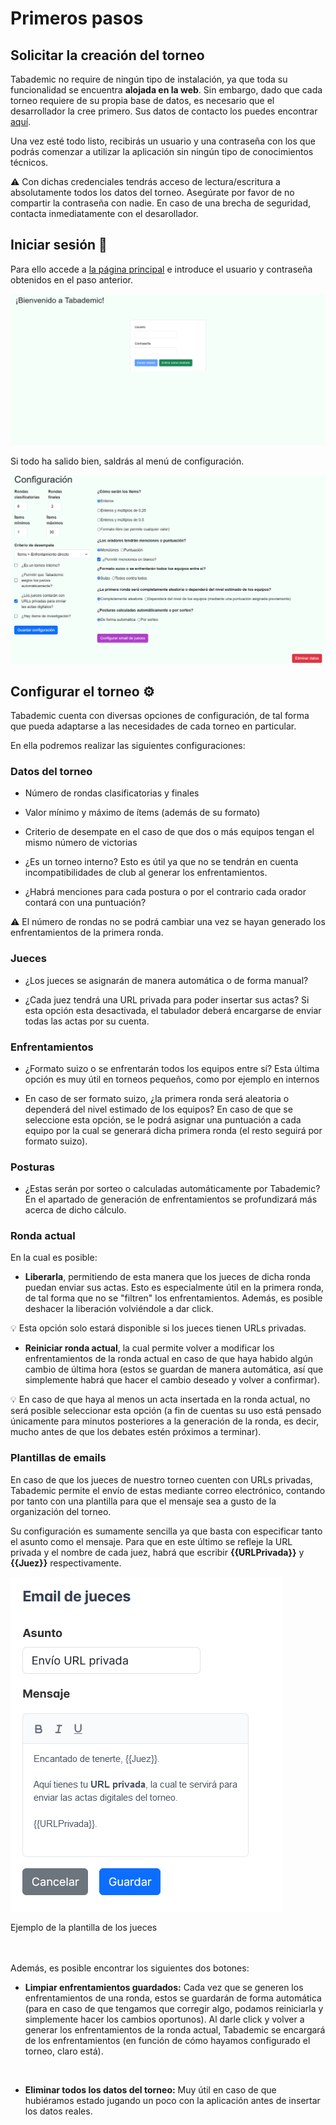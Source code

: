# Primeros pasos

## Solicitar la creación del torneo

Tabademic no require de ningún tipo de instalación, ya que toda su funcionalidad se encuentra **alojada en la web**. Sin embargo, dado que cada torneo requiere de su propia base de datos, es necesario que el desarrollador la cree primero. Sus datos de contacto los puedes encontrar [aquí](desarrollador.md).

Una vez esté todo listo, recibirás un usuario y una contraseña con los que podrás comenzar a utilizar la aplicación sin ningún tipo de conocimientos técnicos.

<div class="warning"> 

⚠️ Con dichas credenciales tendrás <span class="bold">acceso de lectura/escritura a absolutamente todos los datos del torneo. </span>
Asegúrate por favor de no compartir la contraseña con nadie.  <span class="bold">En caso de una brecha de seguridad, contacta inmediatamente con el desarollador.</span>
</div>

## Iniciar sesión 🔑

Para ello accede a [la página principal](https://tabademic.com) e introduce el usuario y contraseña obtenidos en el paso anterior.

![Login](_images/login.png)

Si todo ha salido bien, saldrás al menú de configuración.


![Ejemplo de configuración](_images/menu_configuracion.png)

## Configurar el torneo ⚙️

Tabademic cuenta con diversas opciones de configuración, de tal forma que pueda adaptarse a las necesidades de cada torneo en particular.

En ella podremos realizar las siguientes configuraciones:

### Datos del torneo

* Número de rondas clasificatorias y finales

* Valor mínimo y máximo de ítems (además de su formato)

* Criterio de desempate en el caso de que dos o más equipos tengan el mismo número de victorias

* ¿Es un torneo interno? Esto es útil ya que no se tendrán en cuenta incompatibilidades de club al generar los enfrentamientos.

* ¿Habrá menciones para cada postura o por el contrario cada orador contará con una puntuación?

<div class="warning"> 

⚠️ El número de rondas no se podrá cambiar una vez se hayan generado los enfrentamientos de la primera ronda.
</div>


### Jueces

* ¿Los jueces se asignarán de manera automática o de forma manual?

* ¿Cada juez tendrá una URL privada para poder insertar sus actas? Si esta opción esta desactivada, el tabulador deberá encargarse de enviar todas las actas por su cuenta.


### Enfrentamientos

* ¿Formato suizo o se enfrentarán todos los equipos entre sí? Esta última opción es muy útil en torneos pequeños, como por ejemplo en internos

* En caso de ser formato suizo, ¿la primera ronda será aleatoria o dependerá del nivel estimado de los equipos?
En caso de que se seleccione esta opción, se le podrá asignar una puntuación a cada equipo por la cual se generará dicha primera ronda (el resto seguirá por formato suizo).


### Posturas

* ¿Estas serán por sorteo o calculadas automáticamente por Tabademic? En el apartado de generación de enfrentamientos se profundizará más acerca de dicho cálculo.

### Ronda actual

En la cual es posible:

* **Liberarla**, permitiendo de esta manera que los jueces de dicha ronda puedan enviar sus actas. Esto es especialmente útil en la primera ronda, de tal forma que no se "filtren" los enfrentamientos. Además, es posible deshacer la liberación volviéndole a dar click.

<div class="tip">
💡
Esta opción solo estará disponible si los jueces tienen URLs privadas.

</div>

* **Reiniciar ronda actual**, la cual permite volver a modificar los enfrentamientos de la ronda actual en caso de que haya habido algún cambio de última hora (estos se guardan de manera automática, así que simplemente habrá que hacer el cambio deseado y volver a confirmar).

<div class="tip">
💡
En caso de que haya al menos un acta insertada en la ronda actual, no será posible seleccionar esta opción (a fin de cuentas su uso está pensado únicamente para minutos posteriores a la generación de la ronda, es decir, mucho antes de que los debates estén próximos a terminar).

</div>

### Plantillas de emails

En caso de que los jueces de nuestro torneo cuenten con URLs privadas, Tabademic permite el envío de estas mediante correo electrónico, contando por tanto con una plantilla para que el mensaje sea a gusto de la organización del torneo.

Su configuración es sumamente sencilla ya que basta con especificar tanto el asunto como el mensaje. Para que en este último se refleje la URL privada y el nombre de cada juez, habrá que escribir **{{URLPrivada}}** y **{{Juez}}** respectivamente.


<div class="centered-image">

![Ejemplo de plantilla de jueces](_images/plantilla_jueces.png)

</div>

<div class="caption">Ejemplo de la plantilla de los jueces</div>

<br>

<br>


Además, es posible encontrar los siguientes dos botones:


* **Limpiar enfrentamientos guardados:** Cada vez que se generen los enfrentamientos de una ronda, estos se guardarán de forma automática (para en caso de que tengamos que corregir algo, podamos reiniciarla y simplemente hacer los cambios oportunos). Al darle click y volver a generar los enfrentamientos de la ronda actual, Tabademic se encargará de los enfrentamientos (en función de cómo hayamos configurado el torneo, claro está).

<br>

* **Eliminar todos los datos del torneo:** Muy útil en caso de que hubiéramos estado jugando un poco con la aplicación antes de insertar los datos reales.